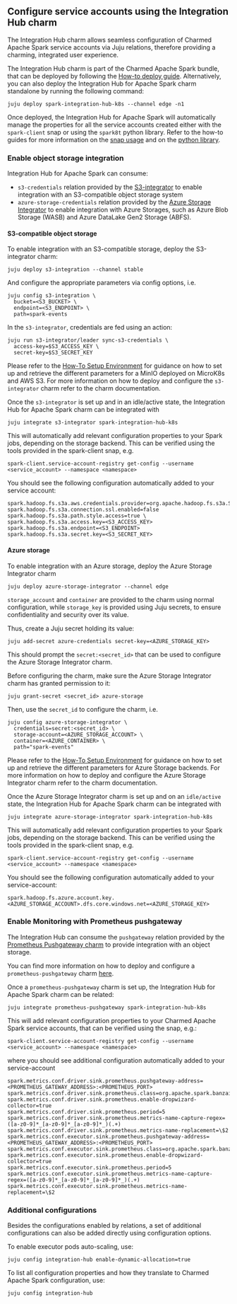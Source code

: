## Configure service accounts using the Integration Hub charm

The Integration Hub charm allows seamless configuration of Charmed Apache Spark service accounts
via Juju relations, therefore providing a charming, integrated user experience. 

The Integration Hub charm is part of the Charmed Apache Spark bundle, that can be deployed by following 
the [How-to deploy guide](/t/charmed-spark-k8s-documentation-how-to-deploy-charmed-spark/10979). Alternatively, you can also deploy the 
Integration Hub for Apache Spark charm standalone by running the following command:

```shell
juju deploy spark-integration-hub-k8s --channel edge -n1
```

Once deployed, the Integration Hub for Apache Spark will automatically manage the properties for all the service 
accounts created either with the `spark-client` snap or using the `spark8t` python library. 
Refer to the how-to guides for more information on the [snap usage](/t/spark-client-snap-how-to-manage-spark-accounts/8959) and 
on the [python library](/t/spark-client-snap-how-to-python-api/8958).

### Enable object storage integration

Integration Hub for Apache Spark can consume:

* `s3-credentials` relation provided by the [S3-integrator](https://charmhub.io/s3-integrator) to enable integration with an S3-compatible 
object storage system
* `azure-storage-credentials` relation provided by the [Azure Storage Integrator](https://charmhub.io/azure-storage-integrator) to enable integration with Azure Storages, such as Azure Blob Storage (WASB) and Azure DataLake Gen2 Storage (ABFS).

#### S3-compatible object storage

To enable integration with an S3-compatible storage, deploy the S3-integrator charm:

```shell
juju deploy s3-integration --channel stable
```

And configure the appropriate parameters via config options, i.e.

```shell
juju config s3-integration \
  bucket=<S3_BUCKET> \
  endpoint=<S3_ENDPOINT> \
  path=spark-events
```

In the `s3-integrator`, credentials are fed using an action:

```shell
juju run s3-integrator/leader sync-s3-credentials \
  access-key=$S3_ACCESS_KEY \
  secret-key=$S3_SECRET_KEY
```

Please refer to the [How-To Setup Environment](/t/charmed-spark-k8s-documentation-how-to-setup-k8s-environment/11618) for guidance on how to set up and retrieve the 
different parameters for a MinIO deployed on MicroK8s and AWS S3. 
For more information on how to deploy and configure the `s3-integrator` charm refer to the charm documentation.

Once the `s3-integrator` is set up and in an idle/active state, the Integration Hub for Apache Spark charm can be integrated with

```shell
juju integrate s3-integrator spark-integration-hub-k8s
```

This will automatically add relevant configuration properties to your Spark jobs,
depending on the storage backend. 
This can be verified using the tools provided in the spark-client snap, e.g. 

```shell
spark-client.service-account-registry get-config --username <service_account> --namespace <namespace>
```

You should see the following configuration automatically added to your service account:

```shell
spark.hadoop.fs.s3a.aws.credentials.provider=org.apache.hadoop.fs.s3a.SimpleAWSCredentialsProvider
spark.hadoop.fs.s3a.connection.ssl.enabled=false
spark.hadoop.fs.s3a.path.style.access=true \
spark.hadoop.fs.s3a.access.key=<S3_ACCESS_KEY>
spark.hadoop.fs.s3a.endpoint=<S3_ENDPOINT>
spark.hadoop.fs.s3a.secret.key=<S3_SECRET_KEY>
```

#### Azure storage

To enable integration with an Azure storage, deploy the Azure Storage Integrator charm

```shell
juju deploy azure-storage-integrator --channel edge
```

`storage_account` and `container` are provided to the charm using normal configuration, while
`storage_key` is provided using Juju secrets, to ensure confidentiality and 
security over its value. 

Thus, create a Juju secret holding its value:

```shell
juju add-secret azure-credentials secret-key=<AZURE_STORAGE_KEY>
```

This should prompt the `secret:<secret_id>` that can be used to configure 
the Azure Storage Integrator charm. 

Before configuring the charm, make sure the Azure Storage Integrator charm 
has granted permission to it:

```shell
juju grant-secret <secret_id> azure-storage
```

Then, use the `secret_id` to configure the charm, i.e.

```shell
juju config azure-storage-integrator \
  credentials=secret:<secret_id> \
  storage-account=<AZURE_STORAGE_ACCOUNT> \
  container=<AZURE_CONTAINER> \
  path="spark-events"
```

Please refer to the [How-To Setup Environment](/t/charmed-spark-k8s-documentation-how-to-setup-k8s-environment/11618) for guidance on how to set up and retrieve the 
different parameters for Azure Storage backends. 
For more information on how to deploy and configure the Azure Storage Integrator charm refer 
to the charm documentation.

Once the Azure Storage Integrator charm is set up and on an `idle/active` state, the Integration Hub for Apache Spark charm can be integrated with

```shell
juju integrate azure-storage-integrator spark-integration-hub-k8s
```

This will automatically add relevant configuration properties to your Spark jobs,
depending on the storage backend. 
This can be verified using the tools provided in the spark-client snap, e.g. 

```shell
spark-client.service-account-registry get-config --username <service_account> --namespace <namespace>
```

You should see the following configuration automatically added to your service-account:

```shell
spark.hadoop.fs.azure.account.key.<AZURE_STORAGE_ACCOUNT>.dfs.core.windows.net=<AZURE_STORAGE_KEY>
```

### Enable Monitoring with Prometheus pushgateway

The Integration Hub can consume the `pushgateway` relation provided by the 
[Prometheus Pushgateway charm](https://charmhub.io/prometheus-pushgateway) to provide integration with an object storage. 

You can find more information on how to deploy and configure a `prometheus-pushgateway` 
charm [here](https://discourse.charmhub.io/t/prometheus-pushgateway-operator-k8s-docs-using-prometheus-pushgateway/11979/2).

Once a `prometheus-pushgateway` charm is set up, the Integration Hub for Apache Spark charm can be related:

```shell
juju integrate prometheus-pushgateway spark-integration-hub-k8s
```

This will add relevant configuration properties to your Charmed Apache Spark service accounts, 
that can be verified using the snap, e.g.:

```shell
spark-client.service-account-registry get-config --username <service_account> --namespace <namespace>
```

where you should see additional configuration automatically added to your service-account

```shell
spark.metrics.conf.driver.sink.prometheus.pushgateway-address=<PROMETHEUS_GATEWAY_ADDRESS>:<PROMETHEUS_PORT>
spark.metrics.conf.driver.sink.prometheus.class=org.apache.spark.banzaicloud.metrics.sink.PrometheusSink
spark.metrics.conf.driver.sink.prometheus.enable-dropwizard-collector=true
spark.metrics.conf.driver.sink.prometheus.period=5
spark.metrics.conf.driver.sink.prometheus.metrics-name-capture-regex=([a-z0-9]*_[a-z0-9]*_[a-z0-9]*_)(.+)
spark.metrics.conf.driver.sink.prometheus.metrics-name-replacement=\$2
spark.metrics.conf.executor.sink.prometheus.pushgateway-address=<PROMETHEUS_GATEWAY_ADDRESS>:<PROMETHEUS_PORT>
spark.metrics.conf.executor.sink.prometheus.class=org.apache.spark.banzaicloud.metrics.sink.PrometheusSink
spark.metrics.conf.executor.sink.prometheus.enable-dropwizard-collector=true
spark.metrics.conf.executor.sink.prometheus.period=5
spark.metrics.conf.executor.sink.prometheus.metrics-name-capture-regex=([a-z0-9]*_[a-z0-9]*_[a-z0-9]*_)(.+)
spark.metrics.conf.executor.sink.prometheus.metrics-name-replacement=\$2
```

### Additional configurations

Besides the configurations enabled by relations, a set of additional configurations can also 
be added directly using configuration options. 

To enable executor pods auto-scaling, use:

```shell
juju config integration-hub enable-dynamic-allocation=true
```

To list all configuration properties and how they translate to Charmed Apache Spark configuration, use:

```shell
juju config integration-hub
```